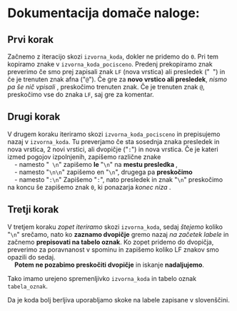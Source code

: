 # Dokumentacija domače naloge: 
## Prvi korak
Začnemo z iteracijo skozi `izvorna_koda`, dokler ne pridemo do `0`. Pri tem kopiramo znake v `izvorna_koda_pocisceno`. 
Predenj prekopiramo znak preverimo če smo prej zapisali znak `LF` (nova vrstica) ali presledek ("` `") in če je trenuten znak afna ("`@`"). 
Če gre za **novo vrstico ali presledek**, <i> nismo pa še nič vpisali </i>, preskočimo trenuten znak. 
Če je trenuten znak `@`, preskočimo vse do znaka `LF`, saj gre za komentar.

## Drugi korak
V drugem koraku iteriramo skozi `izvorna_koda_pocisceno` in prepisujemo nazaj v `izvorna_koda`. 
Tu preverjamo če sta sosednja znaka presledek in nova vrstica, 2 novi vrstici, ali dvopičje ("`:`") in nova vrstica. 
Če je kateri izmed pogojov izpolnjenih, zapišemo različne znake <br>
&nbsp;&nbsp;&nbsp;&nbsp;- namesto "` \n`" zapišemo <b> le </b> "`\n`" na <b> mestu presledka </b>, <br>
&nbsp;&nbsp;&nbsp;&nbsp;- namesto "`\n\n`" zapišemo en "`\n`", drugega pa <b> preskočimo </b> <br>
&nbsp;&nbsp;&nbsp;&nbsp;- namesto "`:\n`" Zapišemo "`:`", nato presledek in znak "`\n`" preskočimo <br>
 na koncu še zapišemo znak `0`, ki ponazarja <i> konec niza </i>.

## Tretji korak
V tretjem koraku _zopet iteriramo_ skozi `izvorna_koda`, sedaj _štejemo_ koliko "`\n`" srečamo, 
nato ko **zaznamo dvopičje** gremo nazaj _na začetek labele_ in začnemo **prepisovati na tabelo oznak**.
Ko zopet pridemo do dvopičja, preverimo za poravnanost v spominu in zapišemo koliko LF znakov smo opazili do sedaj. <br>
&nbsp;&nbsp;&nbsp;&nbsp;**Potem ne pozabimo preskočiti dvopičje** in iskanje **nadaljujemo**. 

Tako imamo urejeno spremenljivko `izvorna_koda` in tabelo oznak `tabela_oznak`. <br>

Da je koda bolj berljiva uporabljamo skoke na labele zapisane v slovenščini. 
